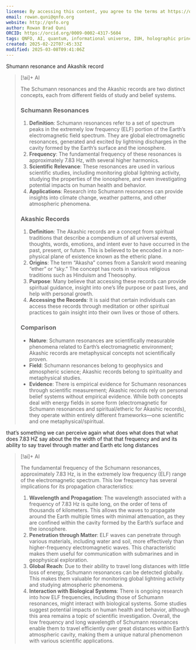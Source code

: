 ```yaml
---
license: By accessing this content, you agree to the terms at https://qnfo.org/LICENSE
email: rowan.quni@qnfo.org
website: http://qnfo.org
author: Rowan Brad Quni
ORCID: https://orcid.org/0009-0002-4317-5604
tags: QNFO, AI, quantum, informational universe, IUH, holographic principle
created: 2025-02-22T07:45:33Z
modified: 2025-03-08T09:41:06Z
---
```


Shumann resonance and Akashik record

> [!ai]+ AI
>
> The Schumann resonances and the Akashic records are two distinct concepts, each from different fields of study and belief systems.
> ### Schumann Resonances
> 1. **Definition**: Schumann resonances refer to a set of spectrum peaks in the extremely low frequency (ELF) portion of the Earth’s electromagnetic field spectrum. They are global electromagnetic resonances, generated and excited by lightning discharges in the cavity formed by the Earth’s surface and the ionosphere.
> 2. **Frequency**: The fundamental frequency of these resonances is approximately 7.83 Hz, with several higher harmonics.
> 3. **Scientific Relevance**: These resonances are used in various scientific studies, including monitoring global lightning activity, studying the properties of the ionosphere, and even investigating potential impacts on human health and behavior.
> 4. **Applications**: Research into Schumann resonances can provide insights into climate change, weather patterns, and other atmospheric phenomena.
> ### Akashic Records
> 1. **Definition**: The Akashic records are a concept from spiritual traditions that describe a compendium of all universal events, thoughts, words, emotions, and intent ever to have occurred in the past, present, or future. This is believed to be encoded in a non-physical plane of existence known as the etheric plane.
> 2. **Origins**: The term “Akasha” comes from a Sanskrit word meaning “ether” or “sky.” The concept has roots in various religious traditions such as Hinduism and Theosophy.
> 3. **Purpose**: Many believe that accessing these records can provide spiritual guidance, insight into one’s life purpose or past lives, and help with personal growth.
> 4. **Accessing the Records**: It is said that certain individuals can access these records through meditation or other spiritual practices to gain insight into their own lives or those of others.
> ### Comparison
> - **Nature**: Schumann resonances are scientifically measurable phenomena related to Earth’s electromagnetic environment; Akashic records are metaphysical concepts not scientifically proven.
> - **Field**: Schumann resonances belong to geophysics and atmospheric science; Akashic records belong to spirituality and metaphysical studies.
> - **Evidence**: There is empirical evidence for Schumann resonances through scientific measurement; Akashic records rely on personal belief systems without empirical evidence.
> While both concepts deal with energy fields in some form (electromagnetic for Schumann resonances and spiritual/etheric for Akashic records), they operate within entirely different frameworks—one scientific and one metaphysical/spiritual.

that’s something we can perceive again what does what does that what does 7.83 HZ say about the the width of that that frequency and and its ability to say travel through matter and Earth etc long distances

> [!ai]+ AI
>
> The fundamental frequency of the Schumann resonances, approximately 7.83 Hz, is in the extremely low frequency (ELF) range of the electromagnetic spectrum. This low frequency has several implications for its propagation characteristics:
> 1. **Wavelength and Propagation**: The wavelength associated with a frequency of 7.83 Hz is quite long, on the order of tens of thousands of kilometers. This allows the waves to propagate around the Earth multiple times with minimal attenuation, as they are confined within the cavity formed by the Earth’s surface and the ionosphere.
> 2. **Penetration through Matter**: ELF waves can penetrate through various materials, including water and soil, more effectively than higher-frequency electromagnetic waves. This characteristic makes them useful for communication with submarines and in geophysical exploration.
> 3. **Global Reach**: Due to their ability to travel long distances with little loss of energy, Schumann resonances can be detected globally. This makes them valuable for monitoring global lightning activity and studying atmospheric phenomena.
> 4. **Interaction with Biological Systems**: There is ongoing research into how ELF frequencies, including those of Schumann resonances, might interact with biological systems. Some studies suggest potential impacts on human health and behavior, although this area remains a topic of scientific investigation.
> Overall, the low frequency and long wavelength of Schumann resonances enable them to travel efficiently over great distances within Earth’s atmospheric cavity, making them a unique natural phenomenon with various scientific applications.
